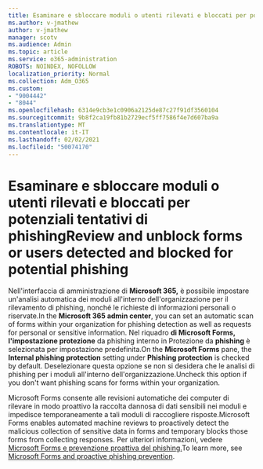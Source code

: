 ```yaml
---
title: Esaminare e sbloccare moduli o utenti rilevati e bloccati per potenziali tentativi di phishing
ms.author: v-jmathew
author: v-jmathew
manager: scotv
ms.audience: Admin
ms.topic: article
ms.service: o365-administration
ROBOTS: NOINDEX, NOFOLLOW
localization_priority: Normal
ms.collection: Adm_O365
ms.custom:
- "9004442"
- "8044"
ms.openlocfilehash: 6314e9cb3e1c0906a2125de87c27f91df3560104
ms.sourcegitcommit: 9b8f2ca19fb81b2729ecf5ff7586f4e7d607ba9a
ms.translationtype: MT
ms.contentlocale: it-IT
ms.lasthandoff: 02/02/2021
ms.locfileid: "50074170"
---
```

# <a name="review-and-unblock-forms-or-users-detected-and-blocked-for-potential-phishing"></a><span data-ttu-id="6fd9b-102">Esaminare e sbloccare moduli o utenti rilevati e bloccati per potenziali tentativi di phishing</span><span class="sxs-lookup"><span data-stu-id="6fd9b-102">Review and unblock forms or users detected and blocked for potential phishing</span></span>

<span data-ttu-id="6fd9b-103">Nell'interfaccia di amministrazione di **Microsoft 365,** è possibile impostare un'analisi automatica dei moduli all'interno dell'organizzazione per il rilevamento di phishing, nonché le richieste di informazioni personali o riservate.</span><span class="sxs-lookup"><span data-stu-id="6fd9b-103">In the **Microsoft 365 admin center**, you can set an automatic scan of forms within your organization for phishing detection as well as requests for personal or sensitive information.</span></span> <span data-ttu-id="6fd9b-104">Nel riquadro **di Microsoft Forms,** **l'impostazione protezione** da phishing interno in Protezione da **phishing** è selezionata per impostazione predefinita.</span><span class="sxs-lookup"><span data-stu-id="6fd9b-104">On the **Microsoft Forms** pane, the **Internal phishing protection** setting under **Phishing protection** is checked by default.</span></span> <span data-ttu-id="6fd9b-105">Deselezionare questa opzione se non si desidera che le analisi di phishing per i moduli all'interno dell'organizzazione.</span><span class="sxs-lookup"><span data-stu-id="6fd9b-105">Uncheck this option if you don't want phishing scans for forms within your organization.</span></span>

<span data-ttu-id="6fd9b-106">Microsoft Forms consente alle revisioni automatiche dei computer di rilevare in modo proattivo la raccolta dannosa di dati sensibili nei moduli e impedisce temporaneamente a tali moduli di raccogliere risposte.</span><span class="sxs-lookup"><span data-stu-id="6fd9b-106">Microsoft Forms enables automated machine reviews to proactively detect the malicious collection of sensitive data in forms and temporary blocks those forms from collecting responses.</span></span> <span data-ttu-id="6fd9b-107">Per ulteriori informazioni, vedere [Microsoft Forms e prevenzione proattiva del phishing.](https://support.microsoft.com/office/microsoft-forms-and-proactive-phishing-prevention-b3950a20-296d-4e8e-96f5-594ced998a90)</span><span class="sxs-lookup"><span data-stu-id="6fd9b-107">To learn more, see [Microsoft Forms and proactive phishing prevention](https://support.microsoft.com/office/microsoft-forms-and-proactive-phishing-prevention-b3950a20-296d-4e8e-96f5-594ced998a90).</span></span>
